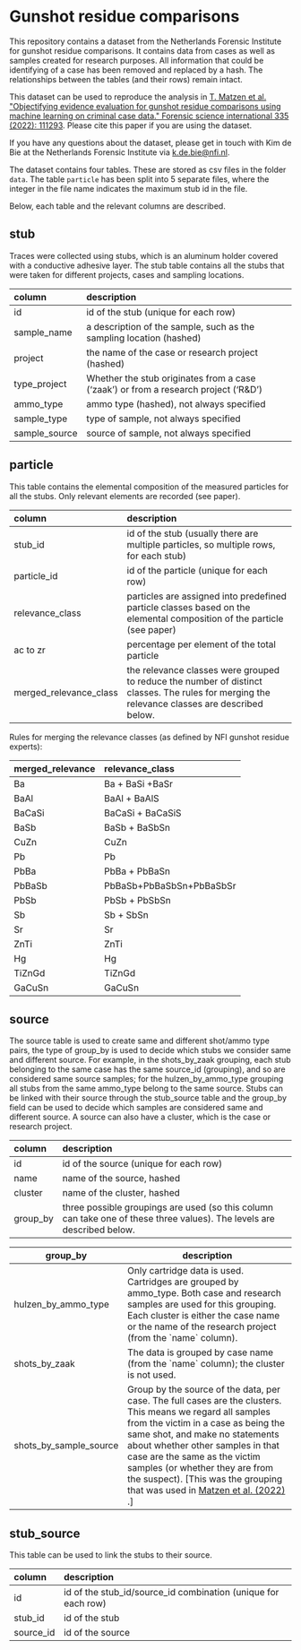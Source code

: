 # Gunshot residue comparisons

This repository contains a dataset from the Netherlands Forensic Institute for gunshot residue comparisons. It contains data from cases as well as samples created for research purposes. All information that could be identifying of a case has been removed and replaced by a hash. The relationships between the tables (and their rows) remain intact. 

This dataset can be used to reproduce the analysis in [T. Matzen et al. "Objectifying evidence evaluation for gunshot residue comparisons using machine learning on criminal case data." Forensic science international 335 (2022): 111293](https://www.sciencedirect.com/science/article/abs/pii/S0379073822001232). Please cite this paper if you are using the dataset. 

If you have any questions about the dataset, please get in touch with Kim de Bie at the Netherlands Forensic Institute via k.de.bie@nfi.nl.  

The dataset contains four tables. These are stored as csv files in the folder `data`. The table `particle` has been split into 5 separate files, where the integer in the file name indicates the maximum stub id in the file.
  
Below, each table and the relevant columns are described. 
 

## stub

Traces were collected using stubs, which is an aluminum holder covered with a conductive adhesive layer. The stub table contains all the stubs that were taken for different projects, cases and sampling locations.  

| column  | description   |
| :------------ | :------------ |
| id | id of the stub (unique for each row)  |
| sample_name  | a description of the sample, such as the sampling location (hashed)   |
| project  | the name of the case or research project (hashed)  |
| type_project  | Whether the stub originates from a case (‘zaak’) or from a research project (‘R&D’)  |
| ammo_type  | ammo type (hashed), not always specified   |
| sample_type  | type of sample, not always specified    |
| sample_source  | source of sample, not always specified   |

## particle 

This table contains the elemental composition of the measured particles for all the stubs. Only relevant elements are recorded (see paper).

| column | description |
| :------------ | :------------ |
|stub_id |id of the stub (usually there are multiple particles, so multiple rows, for each stub) |
| particle_id | id of the particle (unique for each row) |
| relevance_class | particles are assigned into predefined particle classes based on the elemental composition of the particle (see paper) |
| ac to zr | percentage per element of the total particle |
| merged_relevance_class | the relevance classes were grouped to reduce the number of distinct classes. The rules for merging the relevance classes are described below.|

Rules for merging the relevance classes (as defined by NFI gunshot residue experts):

| merged\_relevance | relevance\_class         |
| :----------------- | :------------------------ |
| Ba                | Ba + BaSi +BaSr          |
| BaAl              | BaAl + BaAlS             |
| BaCaSi            | BaCaSi + BaCaSiS         |
| BaSb              | BaSb + BaSbSn            |
| CuZn              | CuZn                     |
| Pb                | Pb                       |
| PbBa              | PbBa + PbBaSn            |
| PbBaSb            | PbBaSb+PbBaSbSn+PbBaSbSr |
| PbSb              | PbSb + PbSbSn            |
| Sb                | Sb + SbSn                |
| Sr                | Sr                       |
| ZnTi              | ZnTi                     |
| Hg                | Hg                       |
| TiZnGd            | TiZnGd                   |
| GaCuSn            | GaCuSn                   |

## source

The source table is used to create same and different shot/ammo type pairs, the type of group\_by is used to decide which stubs we consider same and different source. For example, in the shots\_by\_zaak grouping, each stub belonging to the same case has the same source\_id (grouping), and so are considered same source samples; for the hulzen\_by\_ammo\_type grouping all stubs from the same ammo_type belong to the same source. Stubs can be linked with their source through the stub\_source table and the group\_by field can be used to decide which samples are considered same and different source. A source can also have a cluster, which is the case or research project.  
 
| column    | description                                                                                                            |
| :--------- | :---------------------------------------------------------------------------------------------------------------------- |
| id        | id of the source (unique for each row)                                                                                 |
| name      | name of the source, hashed                                                                                             |
| cluster   | name of the cluster, hashed                                                                                            |
| group\_by | three possible groupings are used (so this column can take one of these three values). The levels are described below. |


| group\_by                 | description                                                                                                                                                                                                                                                                                                                                                                |
| ------------------------- | -------------------------------------------------------------------------------------------------------------------------------------------------------------------------------------------------------------------------------------------------------------------------------------------------------------------------------------------------------------------------- |
| hulzen\_by\_ammo\_type    | Only cartridge data is used. Cartridges are grouped by ammo\_type. Both case and research samples are used for this grouping. Each cluster is either the case name or the name of the research project (from the \`name\` column).                                                                                                                                         |
| shots\_by\_zaak           | The data is grouped by case name (from the \`name\` column); the cluster is not used.                                                                                                                                                                                                                                                                                      |
| shots\_by\_sample\_source | Group by the source of the data, per case. The full cases are the clusters. This means we regard all samples from the victim in a case as being the same shot, and make no statements about whether other samples in that case are the same as the victim samples (or whether they are from the suspect). \[This was the grouping that was used in [Matzen et al. (2022)](https://www.sciencedirect.com/science/article/abs/pii/S0379073822001232) .\] |

## stub_source 

This table can be used to link the stubs to their source. 

| column     | description                                                     |
| :---------- | :--------------------------------------------------------------- |
| id         | id of the stub\_id/source\_id combination (unique for each row) |
| stub\_id   | id of the stub                                                  |
| source\_id | id of the source                                                |
